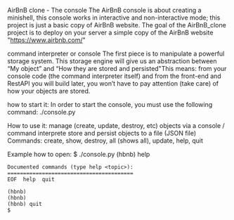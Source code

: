 AirBnB clone - The console
	The AirBnB console is about creating a minishell, this console works in interactive and non-interactive mode;
	this project is just a basic copy of AirBnB website.
	The goal of the AirBnB_clone project is to deploy on your server a simple copy of the AirBnB website "https://www.airbnb.com/"

command interpreter or console
	The first piece is to manipulate a powerful storage system. This storage engine will give us an abstraction between “My object” and “How they are stored and persisted"This means: from your console code (the command interpreter itself) and from the front-end and RestAPI you will build later, you won’t have to pay attention (take care) of how your objects are stored.
	
how to start it:
	In order to start the console, you must use the following command: ./console.py

How to use it:
	manage (create, update, destroy, etc) objects via a console / command interprete
	store and persist objects to a file (JSON file)
	Commands: create, show, destroy, all (shows all), update, help, quit

Example how to open:
	$ ./console.py
	(hbnb) help

	Documented commands (type help <topic>):
	========================================
	EOF  help  quit

	(hbnb) 
	(hbnb) 
	(hbnb) quit
	$
